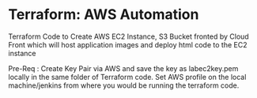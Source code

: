 # Terraform: AWS Automation
Terraform Code to Create AWS EC2 Instance, S3 Bucket fronted by Cloud Front which will host application images and deploy html code to the EC2 instance

Pre-Req : 
Create Key Pair via AWS and save the key as labec2key.pem locally in the same folder of Terraform code.
Set AWS profile on the local machine/jenkins from where you would be running the terraform code.
